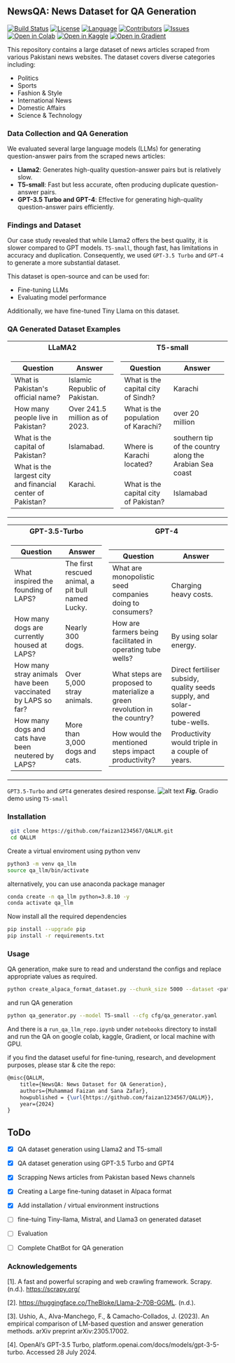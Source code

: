 ## NewsQA: News Dataset for QA Generation
[![Build Status](https://img.shields.io/github/actions/workflow/status/faizan1234567/QALLM/build.yml)](https://github.com/faizan1234567/QALLM/actions)
[![License](https://img.shields.io/github/license/faizan1234567/QALLM)](https://github.com/faizan1234567/QALLM/blob/main/LICENSE)
[![Language](https://img.shields.io/github/languages/top/faizan1234567/QALLM)](https://github.com/faizan1234567/QALLM)
[![Contributors](https://img.shields.io/github/contributors/faizan1234567/QALLM)](https://github.com/faizan1234567/QALLM/graphs/contributors)
[![Issues](https://img.shields.io/github/issues/faizan1234567/QALLM)](https://github.com/faizan1234567/QALLM/issues)
[![Open in Colab](https://colab.research.google.com/assets/colab-badge.svg)](https://colab.research.google.com/github/faizan1234567/QALLM/blob/main/notebooks/run_qa_llm_repo.ipynb)
[![Open in Kaggle](https://kaggle.com/static/images/open-in-kaggle.svg)](https://kaggle.com/kernels/welcome?src=https://github.com/faizan1234567/QALLM/blob/main/notebooks/run_qa_llm_repo.ipynb)
[![Open in Gradient](https://assets.paperspace.io/img/gradient-badge.svg)](https://console.paperspace.com/github/faizan1234567/QALLM/blob/main/notebooks/run_qa_llm_repo.ipynb)


This repository contains a large dataset of news articles scraped from various Pakistani news websites. The dataset covers diverse categories including:

- Politics
- Sports
- Fashion & Style
- International News
- Domestic Affairs
- Science & Technology

### Data Collection and QA Generation

We evaluated several large language models (LLMs) for generating question-answer pairs from the scraped news articles:

- **Llama2**: Generates high-quality question-answer pairs but is relatively slow.
- **T5-small**: Fast but less accurate, often producing duplicate question-answer pairs.
- **GPT-3.5 Turbo and GPT-4**: Effective for generating high-quality question-answer pairs efficiently.

### Findings and Dataset

Our case study revealed that while Llama2 offers the best quality, it is slower compared to GPT models. ```T5-small```, though fast, has limitations in accuracy and duplication. Consequently, we used ```GPT-3.5 Turbo``` and ```GPT-4``` to generate a more substantial dataset.

This dataset is open-source and can be used for:

- Fine-tuning LLMs
- Evaluating model performance

Additionally, we have fine-tuned Tiny Llama on this dataset.

### QA Generated Dataset Examples

<table>
<tr><th>LLaMA2</th><th>T5-small</th></tr>
<tr><td>

| Question                                                 | Answer                                  |
|----------------------------------------------------------|-----------------------------------------|
| What is Pakistan's official name?                        | Islamic Republic of Pakistan.           |
| How many people live in Pakistan?                        | Over 241.5 million as of 2023.          |
| What is the capital of Pakistan?                         | Islamabad.                              |
| What is the largest city and financial center of Pakistan? | Karachi.                                |

</td><td>

| Question                                                 | Answer                                  |
|----------------------------------------------------------|-----------------------------------------|
| What is the capital city of Sindh?                       | Karachi                                 |
| What is the population of Karachi?                       | over 20 million                         |
| Where is Karachi located?                                | southern tip of the country along the Arabian Sea coast |
| What is the capital city of Pakistan?                    | Islamabad                               |

</td></tr>
</table>


<table>
<tr><th>GPT-3.5-Turbo</th><th>GPT-4</th></tr>
<tr><td>

| Question                                          | Answer                                          |
|---------------------------------------------------|-------------------------------------------------|
| What inspired the founding of LAPS?               | The first rescued animal, a pit bull named Lucky.|
| How many dogs are currently housed at LAPS?       | Nearly 300 dogs.                                |
| How many stray animals have been vaccinated by LAPS so far?| Over 5,000 stray animals.                    |
| How many dogs and cats have been neutered by LAPS?| More than 3,000 dogs and cats.                  |

</td><td>

| Question                                          | Answer                                          |
|---------------------------------------------------|-------------------------------------------------|
| What are monopolistic seed companies doing to consumers? | Charging heavy costs.                       |
| How are farmers being facilitated in operating tube wells? | By using solar energy.                     |
| What steps are proposed to materialize a green revolution in the country?| Direct fertiliser subsidy, quality seeds supply, and solar-powered tube-wells. |
| How would the mentioned steps impact productivity?| Productivity would triple in a couple of years. |

</td></tr>
</table>



```GPT3.5-Turbo``` and ```GPT4``` generates desired response. 
![alt text](https://github.com/faizan1234567/QALLM/blob/main/images/gradio_demo.PNG)
***Fig.*** Gradio demo using ```T5-small```

### Installation

```bash
 git clone https://github.com/faizan1234567/QALLM.git
 cd QALLM
```

Create  a virtual enviroment using python venv
```bash
python3 -m venv qa_llm
source qa_llm/bin/activate
```
alternatively, you can use anaconda package manager
```bash
conda create -n qa_llm python=3.8.10 -y
conda activate qa_llm
```

Now install all the required dependencies
```bash
pip install --upgrade pip
pip install -r requirements.txt
```

### Usage
QA generation, make sure to read and understand the configs and replace appropriate values as required.
```bash
python create_alpaca_format_dataset.py --chunk_size 5000 --dataset <path>
```
and run QA generation 
```bash
python qa_generator.py --model T5-small --cfg cfg/qa_generator.yaml
```

And there is a ```run_qa_llm_repo.ipynb``` under ```notebooks``` directory to install and run the QA on google colab, kaggle, Gradient, or local machine with GPU. 

if you find the dataset useful for fine-tuning, research, and development purposes, please star & cite the repo:

```latex
@misc{QALLM,
    title={NewsQA: News Dataset for QA Generation},
    authors={Muhammad Faizan and Sana Zafar},
    howpublished = {\url{https://github.com/faizan1234567/QALLM}},
    year={2024}
}
```

## ToDo
- [x] QA dataset generation using Llama2 and T5-small
- [x] QA dataset generation using GPT-3.5 Turbo and GPT4
- [x] Scrapping News articles from Pakistan based News channels
- [x] Creating a Large fine-tuning dataset in Alpaca format
- [x] Add installation / virtual environment instructions
- [ ] fine-tuing Tiny-llama, Mistral, and Llama3 on generated dataset
- [ ] Evaluation 
- [ ] Complete ChatBot for QA generation


### Acknowledgements

[1]. A fast and powerful scraping and web crawling framework. Scrapy. (n.d.). https://scrapy.org/ 

[2]. https://huggingface.co/TheBloke/Llama-2-70B-GGML. (n.d.).

[3]. Ushio, A., Alva-Manchego, F., & Camacho-Collados, J. (2023). An empirical comparison of LM-based question and answer generation methods. arXiv preprint arXiv:2305.17002.

[4]. OpenAI’s GPT-3.5 Turbo, platform.openai.com/docs/models/gpt-3-5-turbo. Accessed 28 July 2024. 


